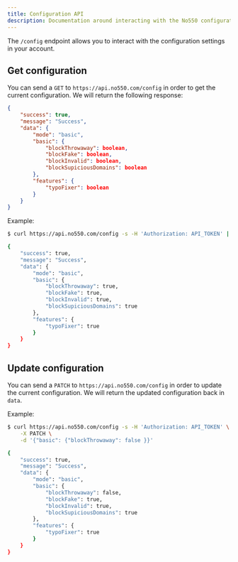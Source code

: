 ```yaml
---
title: Configuration API
description: Documentation around interacting with the No550 configuration API.
---
```


The `/config` endpoint allows you to interact with the configuration settings in your account.

## Get configuration

You can send a `GET` to `https://api.no550.com/config` in order to get the current configuration. We will return the following response:
```json
{
	"success": true,
	"message": "Success",
	"data": {
		"mode": "basic",
		"basic": {
			"blockThrowaway": boolean,
			"blockFake": boolean,
			"blockInvalid": boolean,
			"blockSupiciousDomains": boolean
		},
		"features": {
			"typoFixer": boolean
		}
	}
}
```

Example:
```sh
$ curl https://api.no550.com/config -s -H 'Authorization: API_TOKEN' | jq .

{
	"success": true,
	"message": "Success",
	"data": {
		"mode": "basic",
		"basic": {
			"blockThrowaway": true,
			"blockFake": true,
			"blockInvalid": true,
			"blockSupiciousDomains": true
		},
		"features": {
			"typoFixer": true
		}
	}
}
```

## Update configuration

You can send a `PATCH` to `https://api.no550.com/config` in order to update the current configuration. We will return the updated configuration back in `data`.

Example:
```sh
$ curl https://api.no550.com/config -s -H 'Authorization: API_TOKEN' \
	-X PATCH \
	-d '{"basic": {"blockThrowaway": false }}'

{
	"success": true,
	"message": "Success",
	"data": {
		"mode": "basic",
		"basic": {
			"blockThrowaway": false,
			"blockFake": true,
			"blockInvalid": true,
			"blockSupiciousDomains": true
		},
		"features": {
			"typoFixer": true
		}
	}
}
```
